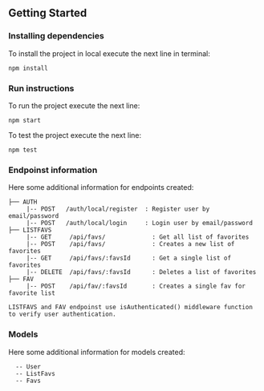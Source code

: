 
## Getting Started


### Installing dependencies

To install the project in local execute the next line in terminal:

```
npm install
```

### Run instructions

To run the project execute the next line:
```
npm start 
```
To test the project execute the next line:
```
npm test
```
	
### Endpoinst information

Here some additional information for endpoints created:

```
├── AUTH
     |-- POST   /auth/local/register  : Register user by email/password
     |-- POST   /auth/local/login     : Login user by email/password
├── LISTFAVS
     |-- GET     /api/favs/             : Get all list of favorites
     |-- POST    /api/favs/             : Creates a new list of favorites
     |-- GET     /api/favs/:favsId      : Get a single list of favorites
     |-- DELETE  /api/favs/:favsId      : Deletes a list of favorites
├── FAV
     |-- POST    /api/fav/:favsId       : Creates a single fav for favorite list
     
LISTFAVS and FAV endpoinst use isAuthenticated() middleware function to verify user authentication.

```
### Models

Here some additional information for models created:
```
  -- User
  -- ListFavs
  -- Favs
```
